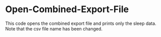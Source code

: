 # Open-Combined-Export-File
This code opens the combined export file and prints only the sleep data. Note that the csv file name has been changed. 
